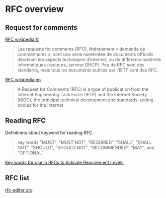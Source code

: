 # RFC overview

## Request for comments

[RFC wikipedia fr](https://fr.wikipedia.org/wiki/Request_for_comments)

> Les requests for comments (RFC), littéralement « demande de commentaires », sont une série numérotée de documents officiels décrivant les aspects techniques d'Internet, ou de différents matériels informatiques (routeurs, serveur DHCP). Peu de RFC sont des standards, mais tous les documents publiés par l'IETF sont des RFC.

[RFC wikipedia en](https://en.wikipedia.org/wiki/Request_for_Comments)

> A Request for Comments (RFC) is a type of publication from the Internet Engineering Task Force (IETF) and the Internet Society (ISOC), the principal technical development and standards-setting bodies for the Internet.

## Reading RFC

Definitions about keyword for reading RFC :

> key words "MUST", "MUST NOT", "REQUIRED", "SHALL", "SHALL NOT", "SHOULD", "SHOULD NOT", "RECOMMENDED", "MAY", and "OPTIONAL"

[Key words for use in RFCs to Indicate Requirement Levels](https://www.ietf.org/rfc/rfc2119.txt)



## RFC list

[rfc-editor.org](http://www.rfc-editor.org/retrieve/)
